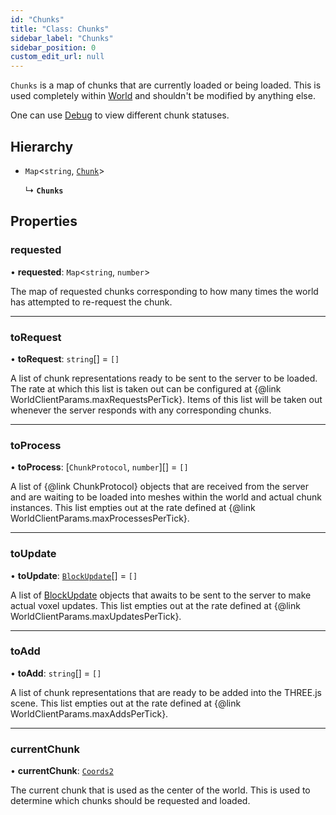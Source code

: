 ```yaml
---
id: "Chunks"
title: "Class: Chunks"
sidebar_label: "Chunks"
sidebar_position: 0
custom_edit_url: null
---
```


`Chunks` is a map of chunks that are currently loaded or being loaded. This is
used completely within [World](World.md) and shouldn't be modified by anything else.

One can use [Debug](Debug.md) to view different chunk statuses.

## Hierarchy

- `Map`<`string`, [`Chunk`](Chunk.md)\>

  ↳ **`Chunks`**

## Properties

### requested

• **requested**: `Map`<`string`, `number`\>

The map of requested chunks corresponding to how many times the world has attempted
to re-request the chunk.

___

### toRequest

• **toRequest**: `string`[] = `[]`

A list of chunk representations ready to be sent to the server to be loaded. The rate at which
this list is taken out can be configured at {@link WorldClientParams.maxRequestsPerTick}. Items of
this list will be taken out whenever the server responds with any corresponding chunks.

___

### toProcess

• **toProcess**: [`ChunkProtocol`, `number`][] = `[]`

A list of {@link ChunkProtocol} objects that are received from the server and are waiting to be
loaded into meshes within the world and actual chunk instances. This list empties out at the rate
defined at {@link WorldClientParams.maxProcessesPerTick}.

___

### toUpdate

• **toUpdate**: [`BlockUpdate`](../modules.md#blockupdate-198)[] = `[]`

A list of [BlockUpdate](../modules.md#blockupdate-198) objects that awaits to be sent to the server to make actual voxel
updates. This list empties out at the rate defined at {@link WorldClientParams.maxUpdatesPerTick}.

___

### toAdd

• **toAdd**: `string`[] = `[]`

A list of chunk representations that are ready to be added into the THREE.js scene. This list empties
out at the rate defined at {@link WorldClientParams.maxAddsPerTick}.

___

### currentChunk

• **currentChunk**: [`Coords2`](../modules.md#coords2-198)

The current chunk that is used as the center of the world. This is used to determine which chunks
should be requested and loaded.
